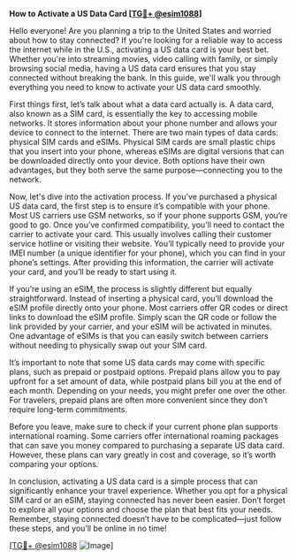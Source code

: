 **How to Activate a US Data Card [[TG💪+ @esim1088](https://t.me/s/esim1088)]**

Hello everyone! Are you planning a trip to the United States and worried about how to stay connected? If you're looking for a reliable way to access the internet while in the U.S., activating a US data card is your best bet. Whether you're into streaming movies, video calling with family, or simply browsing social media, having a US data card ensures that you stay connected without breaking the bank. In this guide, we'll walk you through everything you need to know to activate your US data card smoothly.

First things first, let’s talk about what a data card actually is. A data card, also known as a SIM card, is essentially the key to accessing mobile networks. It stores information about your phone number and allows your device to connect to the internet. There are two main types of data cards: physical SIM cards and eSIMs. Physical SIM cards are small plastic chips that you insert into your phone, whereas eSIMs are digital versions that can be downloaded directly onto your device. Both options have their own advantages, but they both serve the same purpose—connecting you to the network.

Now, let's dive into the activation process. If you’ve purchased a physical US data card, the first step is to ensure it’s compatible with your phone. Most US carriers use GSM networks, so if your phone supports GSM, you’re good to go. Once you’ve confirmed compatibility, you’ll need to contact the carrier to activate your card. This usually involves calling their customer service hotline or visiting their website. You’ll typically need to provide your IMEI number (a unique identifier for your phone), which you can find in your phone’s settings. After providing this information, the carrier will activate your card, and you’ll be ready to start using it.

If you’re using an eSIM, the process is slightly different but equally straightforward. Instead of inserting a physical card, you’ll download the eSIM profile directly onto your phone. Most carriers offer QR codes or direct links to download the eSIM profile. Simply scan the QR code or follow the link provided by your carrier, and your eSIM will be activated in minutes. One advantage of eSIMs is that you can easily switch between carriers without needing to physically swap out your SIM card.

It’s important to note that some US data cards may come with specific plans, such as prepaid or postpaid options. Prepaid plans allow you to pay upfront for a set amount of data, while postpaid plans bill you at the end of each month. Depending on your needs, you might prefer one over the other. For travelers, prepaid plans are often more convenient since they don’t require long-term commitments.

Before you leave, make sure to check if your current phone plan supports international roaming. Some carriers offer international roaming packages that can save you money compared to purchasing a separate US data card. However, these plans can vary greatly in cost and coverage, so it’s worth comparing your options.

In conclusion, activating a US data card is a simple process that can significantly enhance your travel experience. Whether you opt for a physical SIM card or an eSIM, staying connected has never been easier. Don’t forget to explore all your options and choose the plan that best fits your needs. Remember, staying connected doesn’t have to be complicated—just follow these steps, and you’ll be online in no time!

[[TG💪+ @esim1088](https://t.me/s/esim1088) ![Image](https://i.postimg.cc/Y0z9fWf4/image.png)]